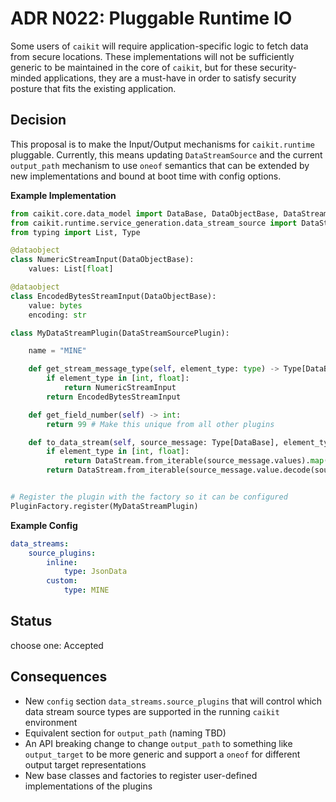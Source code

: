 # ADR N022: Pluggable Runtime IO

Some users of `caikit` will require application-specific logic to fetch data from secure locations. These implementations will not be sufficiently generic to be maintained in the core of `caikit`, but for these security-minded applications, they are a must-have in order to satisfy security posture that fits the existing application.

## Decision

This proposal is to make the Input/Output mechanisms for `caikit.runtime` pluggable. Currently, this means updating `DataStreamSource` and the current `output_path` mechanism to use `oneof` semantics that can be extended by new implementations and bound at boot time with config options.

**Example Implementation**
```py
from caikit.core.data_model import DataBase, DataObjectBase, DataStream, dataobject
from caikit.runtime.service_generation.data_stream_source import DataStreamSourcePlugin, PluginFactory
from typing import List, Type

@dataobject
class NumericStreamInput(DataObjectBase):
    values: List[float]

@dataobject
class EncodedBytesStreamInput(DataObjectBase):
    value: bytes
    encoding: str

class MyDataStreamPlugin(DataStreamSourcePlugin):

    name = "MINE"

    def get_stream_message_type(self, element_type: type) -> Type[DataBase]:
        if element_type in [int, float]:
            return NumericStreamInput
        return EncodedBytesStreamInput

    def get_field_number(self) -> int:
        return 99 # Make this unique from all other plugins

    def to_data_stream(self, source_message: Type[DataBase], element_type: type) -> DataStream:
        if element_type in [int, float]:
            return DataStream.from_iterable(source_message.values).map(element_type)
        return DataStream.from_iterable(source_message.value.decode(source_message.encoding))


# Register the plugin with the factory so it can be configured
PluginFactory.register(MyDataStreamPlugin)
```

**Example Config**
```yaml
data_streams:
    source_plugins:
        inline:
            type: JsonData
        custom:
            type: MINE
```

## Status

choose one: Accepted

## Consequences

* New `config` section `data_streams.source_plugins` that will control which data stream source types are supported in the running `caikit` environment
* Equivalent section for `output_path` (naming TBD)
* An API breaking change to change `output_path` to something like `output_target` to be more generic and support a `oneof` for different output target representations
* New base classes and factories to register user-defined implementations of the plugins
